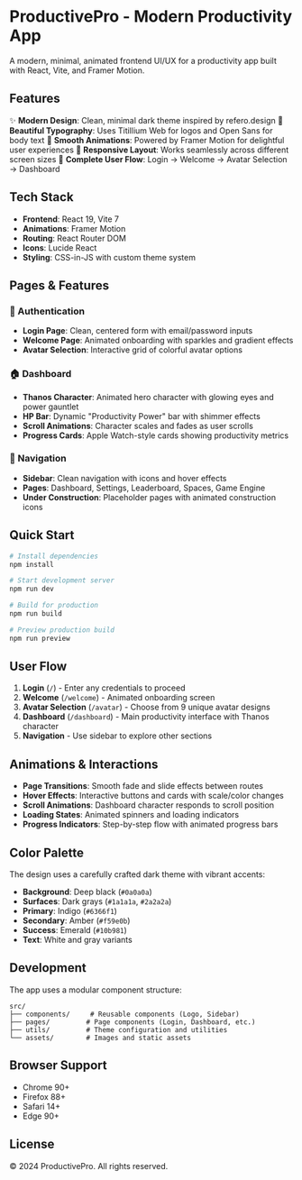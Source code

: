 # ProductivePro - Modern Productivity App

A modern, minimal, animated frontend UI/UX for a productivity app built with React, Vite, and Framer Motion.

## Features

✨ **Modern Design**: Clean, minimal dark theme inspired by refero.design
🎨 **Beautiful Typography**: Uses Titillium Web for logos and Open Sans for body text
🌟 **Smooth Animations**: Powered by Framer Motion for delightful user experiences
📱 **Responsive Layout**: Works seamlessly across different screen sizes
🎯 **Complete User Flow**: Login → Welcome → Avatar Selection → Dashboard

## Tech Stack

- **Frontend**: React 19, Vite 7
- **Animations**: Framer Motion
- **Routing**: React Router DOM
- **Icons**: Lucide React
- **Styling**: CSS-in-JS with custom theme system

## Pages & Features

### 🔐 Authentication
- **Login Page**: Clean, centered form with email/password inputs
- **Welcome Page**: Animated onboarding with sparkles and gradient effects
- **Avatar Selection**: Interactive grid of colorful avatar options

### 🏠 Dashboard
- **Thanos Character**: Animated hero character with glowing eyes and power gauntlet
- **HP Bar**: Dynamic "Productivity Power" bar with shimmer effects
- **Scroll Animations**: Character scales and fades as user scrolls
- **Progress Cards**: Apple Watch-style cards showing productivity metrics

### 🧭 Navigation
- **Sidebar**: Clean navigation with icons and hover effects
- **Pages**: Dashboard, Settings, Leaderboard, Spaces, Game Engine
- **Under Construction**: Placeholder pages with animated construction icons

## Quick Start

```bash
# Install dependencies
npm install

# Start development server
npm run dev

# Build for production
npm run build

# Preview production build
npm run preview
```

## User Flow

1. **Login** (`/`) - Enter any credentials to proceed
2. **Welcome** (`/welcome`) - Animated onboarding screen
3. **Avatar Selection** (`/avatar`) - Choose from 9 unique avatar designs
4. **Dashboard** (`/dashboard`) - Main productivity interface with Thanos character
5. **Navigation** - Use sidebar to explore other sections

## Animations & Interactions

- **Page Transitions**: Smooth fade and slide effects between routes
- **Hover Effects**: Interactive buttons and cards with scale/color changes
- **Scroll Animations**: Dashboard character responds to scroll position
- **Loading States**: Animated spinners and loading indicators
- **Progress Indicators**: Step-by-step flow with animated progress bars

## Color Palette

The design uses a carefully crafted dark theme with vibrant accents:

- **Background**: Deep black (`#0a0a0a`)
- **Surfaces**: Dark grays (`#1a1a1a`, `#2a2a2a`)
- **Primary**: Indigo (`#6366f1`)
- **Secondary**: Amber (`#f59e0b`)
- **Success**: Emerald (`#10b981`)
- **Text**: White and gray variants

## Development

The app uses a modular component structure:

```
src/
├── components/     # Reusable components (Logo, Sidebar)
├── pages/         # Page components (Login, Dashboard, etc.)
├── utils/         # Theme configuration and utilities
└── assets/        # Images and static assets
```

## Browser Support

- Chrome 90+
- Firefox 88+
- Safari 14+
- Edge 90+

## License

© 2024 ProductivePro. All rights reserved.

